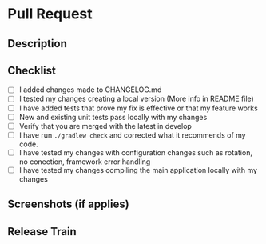 # Pull Request

## Description
<!--Include a list of the changes that were made. List the dependencies that were required for this change.-->

## Checklist

- [ ] I added changes made to CHANGELOG.md
- [ ] I tested my changes creating a local version (More info in README file)
- [ ] I have added tests that prove my fix is effective or that my feature works
- [ ] New and existing unit tests pass locally with my changes
- [ ] Verify that you are merged with the latest in develop
- [ ] I have run `./gradlew check` and corrected what it recommends of my code.
- [ ] I have tested my changes with configuration changes such as rotation, no conection, framework error handling
- [ ] I have tested my changes compiling the main application locally with my changes

## Screenshots (if applies)

## Release Train

<!--Please indicate the [milestone](https://github.com/mercadolibre/fury_pip-search-meli-app/milestones) in which these changes should be added-->
